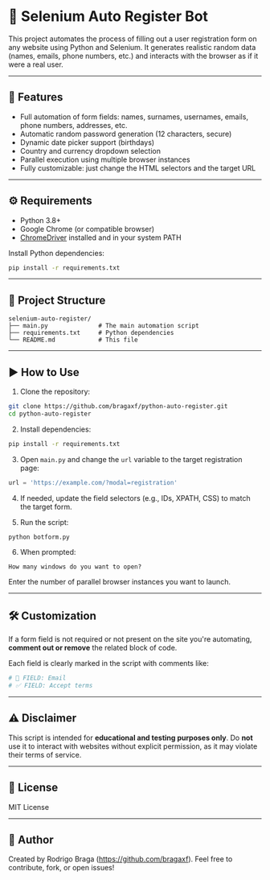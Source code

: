 # 🤖 Selenium Auto Register Bot

This project automates the process of filling out a user registration form on any website using Python and Selenium. It generates realistic random data (names, emails, phone numbers, etc.) and interacts with the browser as if it were a real user.

---

## 🚀 Features

- Full automation of form fields: names, surnames, usernames, emails, phone numbers, addresses, etc.
- Automatic random password generation (12 characters, secure)
- Dynamic date picker support (birthdays)
- Country and currency dropdown selection
- Parallel execution using multiple browser instances
- Fully customizable: just change the HTML selectors and the target URL

---

## ⚙️ Requirements

- Python 3.8+
- Google Chrome (or compatible browser)
- [ChromeDriver](https://sites.google.com/a/chromium.org/chromedriver/) installed and in your system PATH

Install Python dependencies:

```bash
pip install -r requirements.txt
```

---

## 📁 Project Structure

```
selenium-auto-register/
├── main.py              # The main automation script
├── requirements.txt     # Python dependencies
└── README.md            # This file
```

---

## ▶️ How to Use

1. Clone the repository:

```bash
git clone https://github.com/bragaxf/python-auto-register.git
cd python-auto-register
```

2. Install dependencies:

```bash
pip install -r requirements.txt
```

3. Open `main.py` and change the `url` variable to the target registration page:

```python
url = 'https://example.com/?modal=registration'
```

4. If needed, update the field selectors (e.g., IDs, XPATH, CSS) to match the target form.

5. Run the script:

```bash
python botform.py
```

6. When prompted:

```
How many windows do you want to open?
```

Enter the number of parallel browser instances you want to launch.

---

## 🛠 Customization

If a form field is not required or not present on the site you're automating, **comment out or remove** the related block of code.

Each field is clearly marked in the script with comments like:

```python
# 🧾 FIELD: Email
# ✅ FIELD: Accept terms
```

---

## ⚠️ Disclaimer

This script is intended for **educational and testing purposes only**. Do **not** use it to interact with websites without explicit permission, as it may violate their terms of service.

---

## 📄 License

MIT License

---

## 💬 Author

Created by Rodrigo Braga (https://github.com/bragaxf). Feel free to contribute, fork, or open issues!
